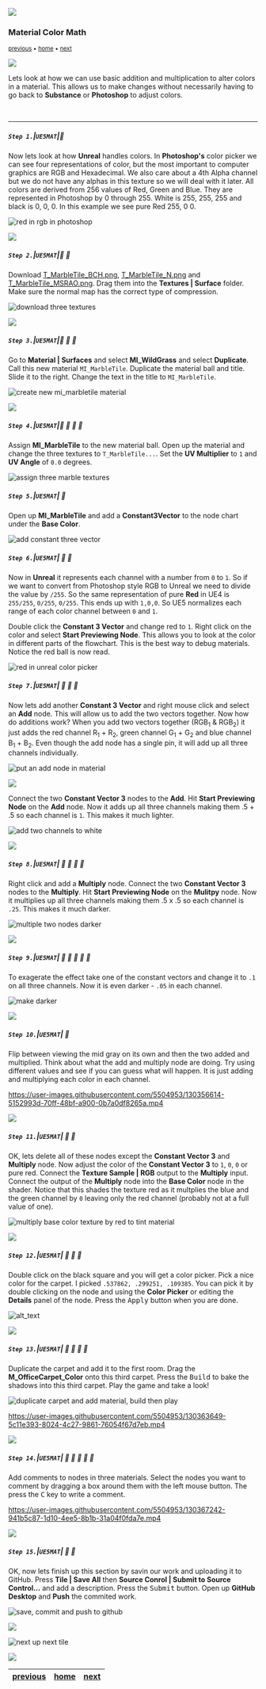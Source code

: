 ![](../images/line3.png)

### Material Color Math

<sub>[previous](../solid-material-iv/README.md#user-content-solid-material-iv) • [home](../README.md#user-content-ue4-intro-to-materials) • [next](../material-instances/README.md#user-content-material-instances)</sub>

![](../images/line3.png)

Lets look at how we can use basic addition and multiplication to alter colors in a material.  This allows us to make changes without necessarily having to go back to **Substance** or **Photoshop** to adjust colors.

<br>

---


##### `Step 1.`\|`UE5MAT`|:small_blue_diamond:

Now lets look at how **Unreal** handles colors.  In **Photoshop's** color picker we can see four representations of color, but the most important to computer graphics are RGB and Hexadecimal.  We also care about a 4th Alpha channel but we do not have any alphas in this texture so we will deal with it later. All colors are derived from 256 values of Red, Green and Blue.  They are represented in Photoshop by 0 through 255.  White is 255, 255, 255 and black is 0, 0, 0.  In this example we see pure Red 255, 0 0.

![red in rgb in photoshop](images/image_65.jpg)

![](../images/line2.png)

##### `Step 2.`\|`UE5MAT`|:small_blue_diamond: :small_blue_diamond: 

Download [T_MarbleTile_BCH.png](../Assets/T_MarbleTile_BCH.png), [T_MarbleTile_N.png](../Assets/T_MarbleTile_N.png) and [T_MarbleTile_MSRAO.png](../Assets/T_MarbleTile_MSRAO.png). Drag them into the **Textures | Surface** folder.  Make sure the normal map has the correct type of compression.

![download three textures](images/MarbleTileTextures.png)

![](../images/line2.png)

##### `Step 3.`\|`UE5MAT`|:small_blue_diamond: :small_blue_diamond: :small_blue_diamond:

Go to **Material | Surfaces** and select **MI_WildGrass** and select **Duplicate**. Call this new material `MI_MarbleTile`.  Duplicate the material ball and title.  Slide it to the right. Change the text in the title to `MI_MarbleTile`.

![create new mi_marbletile material](images/dupeMarble.png)

![](../images/line2.png)

##### `Step 4.`\|`UE5MAT`|:small_blue_diamond: :small_blue_diamond: :small_blue_diamond: :small_blue_diamond:

Assign **MI_MarbleTile** to the new material ball.  Open up the material and change the three textures to `T_MarbleTile...`.  Set the **UV Multiplier** to `1` and **UV Angle** of `0.0` degrees.

![assign three marble textures](images/marbleTileSettings.png)

##### `Step 5.`\|`UE5MAT`| :small_orange_diamond:

Open up **MI_MarbleTile** and add a **Constant3Vector** to the node chart under the **Base Color**.

![add constant three vector](images/const3Vect.png)

##### `Step 6.`\|`UE5MAT`| :small_orange_diamond: :small_blue_diamond:

Now in **Unreal** it represents each channel with a number from `0` to `1`.  So if we want to convert from Photoshop style RGB to Unreal we need to divide the value by `/255`.  So the same representation of pure **Red** in UE4 is `255/255`, `0/255`, `0/255`.  This ends up with `1,0,0`.  So UE5 normalizes each range of each color channel between `0` and `1`.

Double click the **Constant 3 Vector** and change red to `1`.  Right click on the color and select **Start Previewing Node**.  This allows you to look at the color in different parts of the flowchart.  This is the best way to debug materials.  Notice the red ball is now read.

![red in unreal color picker](images/previewRed.png)

##### `Step 7.`\|`UE5MAT`| :small_orange_diamond: :small_blue_diamond: :small_blue_diamond:

Now lets add another **Constant 3 Vector** and right mouse click and select an **Add** node.  This will allow us to add the two vectors together. Now how do additions work?  When you add two vectors together (RGB<sub>1</sub> & RGB<sub>2</sub>) it just adds the red channel R<sub>1</sub> + R<sub>2</sub>, green channel G<sub>1</sub> + G<sub>2</sub> and blue channel B<sub>1</sub> + B<sub>2</sub>. Even though the add node has a single pin, it will add up all three channels individually.

![put an add node in material](images/FirstAddNode.jpg)

![](../images/line2.png)

Connect the two **Constant Vector 3** nodes to the **Add**. Hit **Start Previewing Node** on the **Add** node.  Now it adds up all three channels making them .5 + .5 so each channel is `1`.  This makes it much lighter.

![add two channels to white](images/WhiteByAdding.jpg)

![](../images/line2.png)

##### `Step 8.`\|`UE5MAT`| :small_orange_diamond: :small_blue_diamond: :small_blue_diamond: :small_blue_diamond:

Right click and add a **Multiply** node. Connect the two **Constant Vector 3** nodes to the **Multiply**. Hit **Start Previewing Node** on the **Mulitpy** node.  Now it multiplies up all three channels making them .5 x .5 so each channel is `.25`.  This makes it much darker.

![multiple two nodes darker](images/MultiplyPreview.jpg)

![](../images/line2.png)

##### `Step 9.`\|`UE5MAT`| :small_orange_diamond: :small_blue_diamond: :small_blue_diamond: :small_blue_diamond: :small_blue_diamond:

To exagerate the effect take one of the constant vectors and change it to `.1` on all three channels.  Now it is even darker - `.05` in each channel.

![make darker](images/MakeDarker.jpg)

![](../images/line2.png)

##### `Step 10.`\|`UE5MAT`| :large_blue_diamond:

Flip between viewing the mid gray on its own and then the two added and multiplied.  Think about what the add and multiply node are doing. Try using different values and see if you can guess what will happen.  It is just adding and multiplying each color in each channel.

https://user-images.githubusercontent.com/5504953/130356614-5152993d-70ff-48bf-a900-0b7a0df8265a.mp4

![](../images/line2.png)

##### `Step 11.`\|`UE5MAT`| :large_blue_diamond: :small_blue_diamond: 

OK, lets delete all of these nodes except the **Constant Vector 3** and **Multiply** node. Now adjust the color of the **Constant Vector 3** to `1`, `0`, `0` or pure red.  Connect the **Texture Sample | RGB** output to the **Multiply** input.  Connect the output of the **Multiply** node into the **Base Color** node in the shader. Notice that this shades the texture red as it multplies the blue and the green channel by `0` leaving only the red channel (probably not at a full value of one).

![multiply base color texture by red to tint material](images/TintCarpetRed.jpg)

![](../images/line2.png)


##### `Step 12.`\|`UE5MAT`| :large_blue_diamond: :small_blue_diamond: :small_blue_diamond: 

Double click on the black square and you will get a color picker.  Pick a nice color for the carpet.  I picked `.537862, .299251, .109385`. You can pick it by double clicking on the node and using the **Color Picker** or editing the **Details** panel of the node. Press the <kbd>Apply</kbd> button when you are done.

![alt_text](images/PickTastefulColor.jpg)

![](../images/line2.png)

##### `Step 13.`\|`UE5MAT`| :large_blue_diamond: :small_blue_diamond: :small_blue_diamond:  :small_blue_diamond: 

Duplicate the carpet and add it to the first room.  Drag the **M_OfficeCarpet_Color** onto this third carpet.  Press the <kbd>Build</kbd> to bake the shadows into this third carpet.  Play the game and take a look!

![duplicate carpet and add material, build then play](images/DupeCarpetBuildPlay.jpg)

https://user-images.githubusercontent.com/5504953/130363649-5c11e393-8024-4c27-9861-76054f67d7eb.mp4

![](../images/line2.png)

##### `Step 14.`\|`UE5MAT`| :large_blue_diamond: :small_blue_diamond: :small_blue_diamond: :small_blue_diamond:  :small_blue_diamond: 

Add comments to nodes in three materials. Select the nodes you want to comment by dragging a box around them with the left mouse button.  The press the <kbd>C</kbd> key to write a comment.

https://user-images.githubusercontent.com/5504953/130367242-941b5c87-1d10-4ee5-8b1b-31a04f0fda7e.mp4

![](../images/line2.png)

##### `Step 15.`\|`UE5MAT`| :large_blue_diamond: :small_orange_diamond: 

OK, now lets finish up this section by savin our work and uploading it to GitHub.  Press **Tile | Save All** then **Source Conrol | Submit to Source Control...** and add a description.  Press the <kbd>Submit</kbd> button.  Open up **GitHub Desktop** and **Push** the commited work.

![save, commit and push to github](images/Github.jpg)





![](../images/line.png)

<!-- <img src="https://via.placeholder.com/1000x100/45D7CA/000000/?text=Next Up - Material Instances"> -->
![next up next tile](images/banner.png)

![](../images/line.png)


| [previous](../solid-material-iv/README.md#user-content-solid-material-iv)| [home](../README.md#user-content-ue4-intro-to-materials) | [next](../material-instances/README.md#user-content-material-instances)|
|---|---|---|
